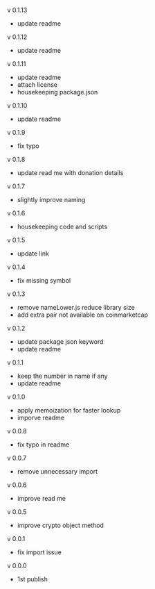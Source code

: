 v 0.1.13

- update readme

v 0.1.12

- update readme

v 0.1.11

- update readme
- attach license
- housekeeping package.json

v 0.1.10

- update readme

v 0.1.9

- fix typo

v 0.1.8

- update read me with donation details

v 0.1.7

- slightly improve naming

v 0.1.6

- housekeeping code and scripts

v 0.1.5

- update link

v 0.1.4

- fix missing symbol

v 0.1.3

- remove nameLower.js reduce library size
- add extra pair not available on coinmarketcap

v 0.1.2

- update package json keyword
- update readme

v 0.1.1

- keep the number in name if any
- update readme

v 0.1.0

- apply memoization for faster lookup
- imporve readme

v 0.0.8

- fix typo in readme

v 0.0.7

- remove unnecessary import

v 0.0.6

- improve read me

v 0.0.5

- improve crypto object method

v 0.0.1

- fix import issue

v 0.0.0

- 1st publish
